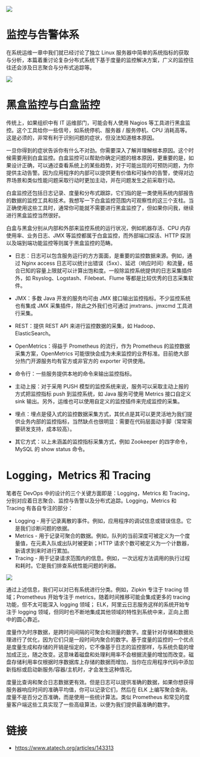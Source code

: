 [![](https://i.postimg.cc/WzXsh0MX/image.png)](https://github.com/wx-chevalier/Backend-Series)

# 监控与告警体系

在系统运维一章中我们就已经讨论了独立 Linux 服务器中简单的系统指标的获取与分析，本篇着重讨论复杂分布式系统下基于度量的监控解决方案，广义的监控往往还会涉及日志聚合与分布式追踪等。

![](https://i.postimg.cc/ZK7g7J49/image.png)

# 黑盒监控与白盒监控

传统上，如果组织中有 IT 运维部门，可能会有人使用 Nagios 等工具进行黑盒监控。这个工具给你一些信号，如系统停机、服务器 / 服务停机、CPU 消耗高等。这是必须的，非常有利于识别问题的症状，但没法知道根本原因。

一旦你得到的症状告诉你有什么不对劲。你需要深入了解并理解根本原因。这个时候需要用到白盒监控。白盒监控可以帮助你确定问题的根本原因，更重要的是，如果设计正确，可以通过查看系统上的某些趋势，对于可能出现的可预防问题，为你提供主动告警。因为应用程序的内部可以提供更有价值和可操作的告警，使得对边界场景和类似性能问题采取行动时更加主动，并在问题发生之前采取行动。

白盒监控还包括日志记录、度量和分布式跟踪，它们指的是一类使用系统内部报告的数据的监控工具和技术。我想写一下白盒监控范围内可观察性的这三个支柱。当正确使用这些工具时，通常你可能就不需要进行黑盒监控了，但如果你问我，继续进行黑盒监控当然很好。

白盒与黑盒分别从内部和外部来监控系统的运行状况，例如机器存活、CPU 内存使用率、业务日志、JMX 等监控都属于白盒监控，而外部端口探活、HTTP 探测以及端到端功能监控等则属于黑盒监控的范畴。

- 日志：日志可以包含服务运行的方方面面，是重要的监控数据来源。例如，通过 Nginx access 日志可以统计出错误（5xx）、延迟（响应时间）和流量，结合已知的容量上限就可以计算出饱和度。一般除监控系统提供的日志采集插件外，如 Rsyslog、Logstash、Filebeat、Flume 等都是比较优秀的日志采集软件。

- JMX：多数 Java 开发的服务均可由 JMX 接口输出监控指标。不少监控系统也有集成 JMX 采集插件，除此之外我们也可通过 jmxtrans、jmxcmd 工具进行采集。

- REST：提供 REST API 来进行监控数据的采集，如 Hadoop、ElasticSearch。

- OpenMetrics：得益于 Prometheus 的流行，作为 Prometheus 的监控数据采集方案，OpenMetrics 可能很快会成为未来监控的业界标准。目前绝大部分热门开源服务均有官方或非官方的 exporter 可供使用。

- 命令行：一些服务提供本地的命令来输出监控指标。

- 主动上报：对于采用 PUSH 模型的监控系统来说，服务可以采取主动上报的方式把监控指标 push 到监控系统，如 Java 服务可使用 Metrics 接口自定义 sink 输出。另外，运维也可以使用自定义的监控插件来完成监控的采集。

- 埋点：埋点是侵入式的监控数据采集方式，其优点是其可以更灵活地为我们提供业务内部的监控指标，当然缺点也很明显：需要在代码层面动手脚（常常需要研发支持，成本较高）。

- 其它方式：以上未涵盖的监控指标采集方式，例如 Zookeeper 的四字命令，MySQL 的 show status 命令。

# Logging，Metrics 和 Tracing

笔者在 DevOps 中的设计的三个关键方面即是：Logging，Metrics 和 Tracing，分别对应着日志聚合、监控与告警以及分布式追踪。Logging，Metrics 和 Tracing 有各自专注的部分：

- Logging - 用于记录离散的事件。例如，应用程序的调试信息或错误信息。它是我们诊断问题的依据。
- Metrics - 用于记录可聚合的数据。例如，队列的当前深度可被定义为一个度量值，在元素入队或出队时被更新；HTTP 请求个数可被定义为一个计数器，新请求到来时进行累加。
- Tracing - 用于记录请求范围内的信息。例如，一次远程方法调用的执行过程和耗时。它是我们排查系统性能问题的利器。

![](https://i.postimg.cc/g0gNJrm6/image.png)

通过上述信息，我们可以对已有系统进行分类。例如，Zipkin 专注于 tracing 领域；Prometheus 开始专注于 metrics，随着时间推移可能会集成更多的 tracing 功能，但不太可能深入 logging 领域； ELK，阿里云日志服务这样的系统开始专注于 logging 领域，但同时也不断地集成其他领域的特性到系统中来，正向上图中的圆心靠近。

度量作为时序数据，是跨时间间隔的可聚合和测量的数字。度量针对存储和数据处理进行了优化，因为它们只是一段时间内聚合的数字。基于度量的监控的一个优点是度量生成和存储的开销是恒定的，它不像基于日志的监控那样，与系统负载的增加成正比，随之改变。这意味着磁盘和处理利用率不会根据流量的增加而改变。磁盘存储利用率仅根据时序数据库上存储的数据而增加，当你在应用程序代码中添加新指标或启动新服务/容器/主机时，才会发生这种情况。

度量比查询和聚合日志数据更有效。但是日志可以提供准确的数据，如果你想获得服务器响应时间的准确平均值，你可以记录它们，然后在 ELK 上编写聚合查询。度量不是百分之百准确，而是使用一些统计算法。类似 Prometheus 和常见的度量客户端这些工具实现了一些高级算法，以便为我们提供最准确的数字。

# 链接

- https://www.atatech.org/articles/143313
